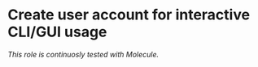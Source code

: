 # Create user account for interactive CLI/GUI usage

*This role is continuosly tested with Molecule.*
